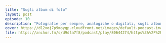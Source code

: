 ```yaml
---
title: "Sugli album di foto"
layout: post
episode: 10
description: "Fotografie per sempre, analogiche o digitali, sugli album che non facciamo mai e sull'importanza di fare tre scatti che non si sa mai."
cover: https://d12xoj7p9moygp.cloudfront.net/images/default-podcast-image.png
file: https://anchor.fm/s/d9dfa7f8/podcast/play/80644274/https%3A%2F%2Fd3ctxlq1ktw2nl.cloudfront.net%2Fstaging%2F2023-11-31%2Fa31b1c16-f1a3-2ee0-4d92-703d128740c0.mp3
---
```

